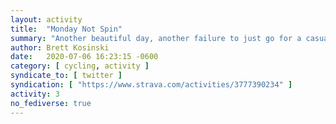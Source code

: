 ```yaml
---
layout: activity
title:  "Monday Not Spin"
summary: "Another beautiful day, another failure to just go for a casual spin.  It's just not in me..."
author: Brett Kosinski
date:   2020-07-06 16:23:15 -0600
category: [ cycling, activity ]
syndicate_to: [ twitter ]
syndication: [ "https://www.strava.com/activities/3777390234" ]
activity: 3
no_fediverse: true
---
```


